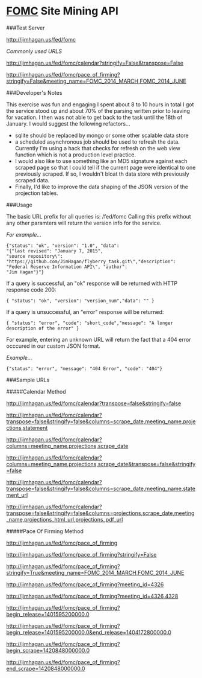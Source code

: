 # <a href="http://en.wikipedia.org/wiki/Federal_Open_Market_Committee"> FOMC</a> Site Mining API

###Test Server

<http://jimhagan.us/fed/fomc>

*Commonly used URLS*

<http://jimhagan.us/fed/fomc/calendar?stringify=False&transpose=False>

<http://jimhagan.us/fed/fomc/pace_of_firming?stringify=False&meeting_name=FOMC_2014_MARCH,FOMC_2014_JUNE>

###Developer's Notes

This exercise was fun and engaging
I spent about 8 to 10 hours in total
I got the service stood up and about 70% of the parsing written prior to leaving for vacation. I then was not able to get back to the task until the 18th of January.
I would suggest the following refactors... 

* sqlite should be replaced by mongo or some other scalable data store 
* a scheduled asynchronous job should be used to refresh the data. Currently I'm using a hack that checks for refresh on the web view function which is not a production level practice. 
* I would also like to use something like an MD5 signature against each scraped page so that I could tell if the current page were identical to one previously scraped. If so, I wouldn't bloat th data store with previously scraped data. 
* Finally, I'd like to improve the data shaping of the JSON version of the projection tables.

###Usage

The basic URL prefix for all queries is: /fed/fomc Calling this prefix without any other paramters will return the version info for the service.

*For example...*

	{"status": "ok", "version": "1.0", "data":  
	"{"last revised": "January 7, 2015",   
	"source repository\": "https://github.com/JimHagan/flyberry_task.git\","description": 
	"Federal Reserve Information API\", "author":  
	"Jim Hagan"}"}


If a query is successful, an "ok" response will be returned with HTTP response code 200:

    { "status": "ok", "version": "version_num","data": "" }

If a query is unsuccessful, an "error" response will be returned:

    { "status": "error", "code": "short_code","message": "A longer description of the error" }

For example, entering an unknown URL will return the fact that a 404 error occcured in our custom JSON format.

*Example...*

    {"status": "error", "message": "404 Error", "code": "404"}

###Sample URLs

#####Calendar Method

<http://jimhagan.us/fed/fomc/calendar?transpose=false&stringify=false>

<http://jimhagan.us/fed/fomc/calendar?transpose=false&stringify=false&columns=scrape_date,meeting_name,projections,statement>

<http://jimhagan.us/fed/fomc/calendar?columns=meeting_name,projections,scrape_date>

<http://jimhagan.us/fed/fomc/calendar?columns=meeting_name,projections,scrape_date&transpose=false&stringify=false>

<http://jimhagan.us/fed/fomc/calendar?transpose=false&stringify=false&columns=scrape_date,meeting_name,statement_url>

<http://jimhagan.us/fed/fomc/calendar?transpose=false&stringify=false&columns=projections,scrape_date,meeting_name,projections_html_url,projections_pdf_url>

#####Pace Of Firming Method

<http://jimhagan.us/fed/fomc/pace_of_firming>

<http://jimhagan.us/fed/fomc/pace_of_firming?stringify=False>

<http://jimhagan.us/fed/fomc/pace_of_firming?stringify=True&meeting_name=FOMC_2014_MARCH,FOMC_2014_JUNE>

<http://jimhagan.us/fed/fomc/pace_of_firming?meeting_id=4326>

<http://jimhagan.us/fed/fomc/pace_of_firming?meeting_id=4326,4328>

<http://jimhagan.us/fed/fomc/pace_of_firming?begin_release=1401595200000.0>

<http://jimhagan.us/fed/fomc/pace_of_firming?begin_release=1401595200000.0&end_release=1404172800000.0>

<http://jimhagan.us/fed/fomc/pace_of_firming?begin_scrape=1420848000000.0>

<http://jimhagan.us/fed/fomc/pace_of_firming?end_scrape=1420848000000.0>
